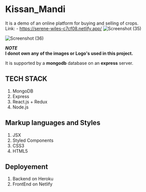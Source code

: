 # Kissan_Mandi
It is a demo of an online platform for buying and selling of crops.  
Link: - https://serene-wiles-c7cf08.netlify.app/
![Screenshot (35)](https://user-images.githubusercontent.com/61156183/131366814-17b16dce-08e6-4401-9f00-80ac1fd3f1e4.png)
  
![Screenshot (36)](https://user-images.githubusercontent.com/61156183/131367041-b010813d-1971-4696-b9c6-4ca5512b3285.png)

**_NOTE_**  
**I donot own any of the images or Logo's used in this project.** 
  
It is supported by a **mongodb** database on an **express** server.  
 
## TECH STACK
1. MongoDB
2. Express
3. React.js + Redux
4. Node.js

## Markup languages and Styles
1. JSX
2. Styled Components
3. CSS3
4. HTML5  

## Deployement
1. Backend on Heroku
2. FrontEnd on Netlify

